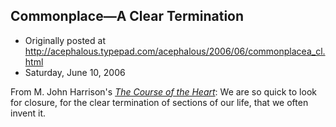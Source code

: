 ## Commonplace—A Clear Termination

 * Originally posted at http://acephalous.typepad.com/acephalous/2006/06/commonplacea_cl.html
 * Saturday, June 10, 2006



From M. John Harrison's [_The Course of the Heart_](http://www.amazon.com/exec/obidos/ASIN/1892389975/diesekoschmar-20):
We are so quick to look for closure, for the clear termination of sections of our life, that we often invent it.
		
